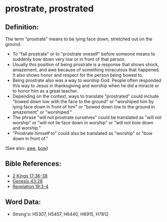 # prostrate, prostrated #

## Definition: ##

The term "prostrate" means to be lying face down, stretched out on the ground.

* To "fall prostrate" or to "prostrate oneself" before someone means to suddenly bow down very low or in front of that person.
* Usually this position of being prostrate is a response that shows shock, amazement, and awe because of something miraculous that happened. It also shows honor and respect for the person being bowed to.
* Being prostrate also was a way to worship God. People often responded this way to Jesus in thanksgiving and worship when he did a miracle or to honor him as a great teacher.
* Depending on the context, ways to translate "prostrated" could include "bowed down low with the face to the ground" or "worshiped him by lying face down in front of him" or "bowed down low to the ground in amazement" or "worshiped."
* The phrase "will not prostrate ourselves" could be translated as "will not worship" or "will not lie face down in worship" or "will not bow down and worship."
* "Prostrate himself to" could also be translated as "worship" or "bow down in front of."

(See also: [awe](../other/awe.md), [bow](../other/bow.md))

## Bible References: ##

* [2 Kings 17:36-38](rc://en/tn/help/2ki/17/36)
* [Genesis 43:28](rc://en/tn/help/gen/43/28)
* [Revelation 19:3-4](rc://en/tn/help/rev/19/03)

## Word Data: ##

* Strong's: H5307, H5457, H6440, H6915, H7812
